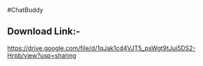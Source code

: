 #ChatBuddy

## Download Link:-
https://drive.google.com/file/d/1qJak1cd4VJT5_psWgt9tJui5DS2-Hrpb/view?usp=sharing
